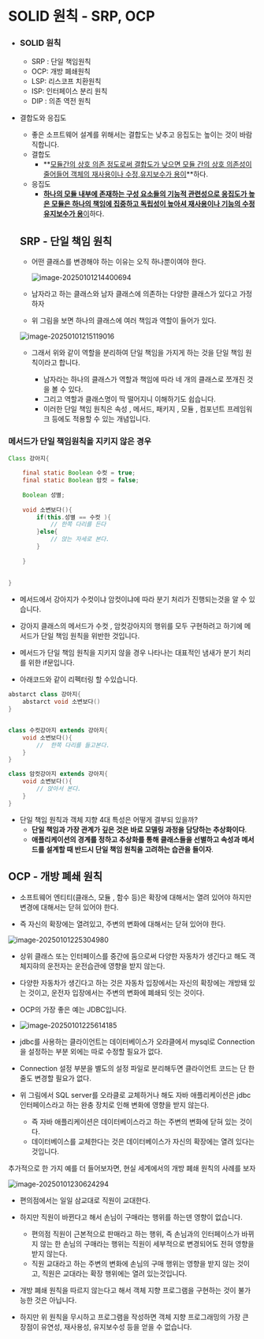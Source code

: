 # SOLID 원칙 - SRP, OCP

- ### SOLID 원칙 

  - SRP : 단일 책임원칙
  - OCP:  개방 폐쇄원칙
  - LSP:  리스코프 치환원칙
  - ISP: 인터페이스 분리 원칙
  - DIP : 의존 역전 원칙



- 결합도와 응집도

  - 좋은 소프트웨어 설계를 위해서는 결합도는 낮추고 응집도는 높이는 것이 바람직합니다.
  - 결합도
    - **<u>모듈간의  상호 의존 정도로써 결합도가 낮으면 모듈 간의 상호 의존성이 줄어들어 객체의 재사용이나 수정,유지보수가 용이</u>**하다.
  - 응집도
    - <u>**하나의 모듈 내부에 존재하는 구성 요소들의 기능적 관련성으로 응집도가 높은 모듈은 하나의 책임에 집중하고 독립성이 높아셔 재사용이나 기능의 수정 유지보수가 용**이</u>하다.

  

  ## SRP - 단일 책임 원칙

  - 어떤 클래스를 변경해야 하는 이유는 오직 하나뿐이여야 한다.

    ![image-20250101214400694](https://raw.githubusercontent.com/CUCU7103/save-image-repo/main/image/image-20250101214400694.png)

  - 남자라고 하는 클래스와 남자 클래스에 의존하는 다양한 클래스가 있다고 가정하자
  - 위 그림을 보면 하나의 클래스에 여러 책임과 역할이 들어가 있다.

  ![image-20250101215119016](https://raw.githubusercontent.com/CUCU7103/save-image-repo/main/image/image-20250101215119016.png)

  - 그래서 위와 같이 역할을 분리하여 단일 책임을 가지게 하는 것을 단일 책임 원칙이라고 합니다.

    - 남자라는 하나의 클래스가 역할과 책임에 따라 네 개의 클래스로 쪼개진 것을 볼 수 있다.
    - 그리고 역할과 클래스명이 딱 떨어지니 이해하기도 쉽습니다.
    - 이러한 단일 책임 원칙은 속성 , 메서드, 패키지 , 모듈 , 컴포넌트 프레임워크 등에도 적용할 수 있는 개념입니다.

    

### 메서드가 단일 책임원칙을 지키지 않은 경우

``` java
Class 강아지{
    
    final static Boolean 수컷 = true;
    final static Boolean 암컷 = false;
    
    Boolean 성별;
    
    void 소변보다(){
        if(this.성별 == 수컷 ){
            // 한쪽 다리를 든다
        }else{
            // 앉는 자세로 본다.
        }
       
    }
    
    
}
```

- 메서드에서 강아지가 수컷이냐 암컷이냐에 따라 분기 처리가 진행되는것을 알 수 있습니다.
- 강아지 클래스의 메서드가 수컷 , 암컷강아지의 행위를 모두 구현하려고 하기에 메서드가 단일 책임 원칙을 위반한 것입니다.
- 메서드가 단일 책임 원칙을 지키지 않을 경우 나타나는 대표적인 냄새가 분기 처리를 위한 if문입니다.

- 아래코드와 같이 리펙터링 할 수있습니다.

``` java
abstarct class 강아지{
    abstarct void 소변보다()
}


class 수컷강아지 extends 강아지{	
	void 소변보다(){
        //  한쪽 다리를 들고본다.
    }
}

class 암컷강아지 extends 강아지{
    void 소변보다(){
        // 앉아서 본다.
    }
}
```



- 단일 책임 원칙과 객체 지향 4대 특성은 어떻게 결부되 있을까?
  - **단일 책임과 가장 관계가 깊은 것은 바로 모델링 과정을 담당하는 추상화이다**.
  - **애플리케이션의 경계를 정하고 추상화를 통해 클래스들을 선별하고 속성과 메서드를 설계할 때 반드시 단일 책임 원칙을 고려하는 습관을 들이자**.



## OCP - 개방 폐쇄 원칙

- 소프트웨어 엔티티(클래스, 모듈 , 함수 등)은 확장에 대해서는 열려 있어야 하지만 변경에 대해서는 닫혀 있어야 한다.

- 즉 자신의 확장에는 열려있고, 주변의 변화에 대해서는 닫혀 있어야 한다.

![image-20250101225304980](https://raw.githubusercontent.com/CUCU7103/save-image-repo/main/image/image-20250101225304980.png)

- 상위 클래스 또는 인터페이스를 중간에 둠으로써 다양한 자동차가 생긴다고 해도 객체지햐의 운전자는 운전습관에 영향을 받지 않는다.
- 다양한 자동차가 생긴다고 하는 것은 자동차 입장에서는 자신의 확장에는 개방돼 있는 것이고, 운전자 입장에서는 주변의 변화에 폐쇄되 잇는 것이다.

- OCP의 가장 좋은 예는  JDBC입니다.
- ![image-20250101225614185](https://raw.githubusercontent.com/CUCU7103/save-image-repo/main/image/image-20250101225614185.png)

- jdbc를 사용하는 클라이언트는 데이터베이스가 오라클에서 mysql로 Connection을 설정하는 부분 외에는 따로 수정할 필요가 없다.
- Connection 설정 부분을 별도의 설정 파일로 분리해두면 클라이언트 코드는 단 한 줄도 변경할 필요가 없다.
- 위 그림에서 SQL server를 오라클로 교체하거나 해도 자바 애플리케이션은 jdbc 인터페이스라고 하는 완충 장치로 인해 변화에 영향을 받지 않는다.
  - 즉 자바 애플리케이션은 데이터베이스라고 하는 주변의 변화에 닫혀 있는 것이다.
  - 데이터베이스를 교체한다는 것은 데이터베이스가 자신의 확장에는 열려 있다는 것입니다.



추가적으로 한 가지 예를 더 들어보자면, 현실 세계에서의 개방 폐쇄 원칙의 사례를 보자

![image-20250101230624294](https://raw.githubusercontent.com/CUCU7103/save-image-repo/main/image/image-20250101230624294.png)

- 편의점에서는 일일 삼교대로 직원이 교대한다. 
- 하지만 직원이 바뀐다고 해서 손님이 구매라는 행위를 하는덴 영향이 없습니다.
  - 편의점 직원이 근본적으로 판매라고 하는 행위, 즉 손님과의 인터페이스가 바뀌지 않는 한 손님의 구매라는 행위는 직원이 세부적으로 변경되어도 전혀 영향을 받지 않는다.
  - 직원 교대라고 하는 주변의 변화에 손님의 구매 행위는 영향을 받지 않는 것이고, 직원은 교대라는 확장 행위에는 열려 있는것입니다.

- 개방 폐쇄 원칙을 따르지 않는다고 해서 객체 지향 프로그램을 구현하는 것이 불가능한 것은 아닙니다.
- 하지만 위 원칙을 무시하고 프로그램을 작성하면 객체 지향 프로그래밍의 가장 큰 장점이 유연성, 재사용성, 유지보수성 등을 얻을 수 없습니다.

